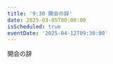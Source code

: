 ```yaml
---
title: '9:30 開会の辞'
date: 2025-03-05T00:00:00
isScheduled: true
eventDate: '2025-04-12T09:30:00'
---
```


開会の辞
